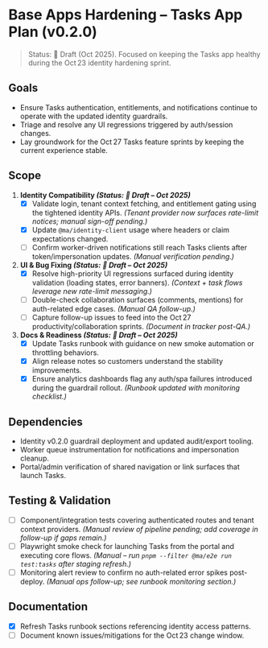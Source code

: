 # Base Apps Hardening – Tasks App Plan (v0.2.0)

> Status: 📝 Draft (Oct 2025). Focused on keeping the Tasks app healthy during the Oct 23 identity hardening sprint.

## Goals
- Ensure Tasks authentication, entitlements, and notifications continue to operate with the updated identity guardrails.
- Triage and resolve any UI regressions triggered by auth/session changes.
- Lay groundwork for the Oct 27 Tasks feature sprints by keeping the current experience stable.

## Scope
1. **Identity Compatibility *(Status: 📝 Draft – Oct 2025)***
   - [x] Validate login, tenant context fetching, and entitlement gating using the tightened identity APIs. _(Tenant provider now surfaces rate-limit notices; manual sign-off pending.)_
   - [x] Update `@ma/identity-client` usage where headers or claim expectations changed.
   - [ ] Confirm worker-driven notifications still reach Tasks clients after token/impersonation updates. _(Manual verification pending.)_
2. **UI & Bug Fixing *(Status: 📝 Draft – Oct 2025)***
   - [x] Resolve high-priority UI regressions surfaced during identity validation (loading states, error banners). _(Context + task flows leverage new rate-limit messaging.)_
   - [ ] Double-check collaboration surfaces (comments, mentions) for auth-related edge cases. _(Manual QA follow-up.)_
   - [ ] Capture follow-up issues to feed into the Oct 27 productivity/collaboration sprints. _(Document in tracker post-QA.)_
3. **Docs & Readiness *(Status: 📝 Draft – Oct 2025)***
   - [x] Update Tasks runbook with guidance on new smoke automation or throttling behaviors.
   - [x] Align release notes so customers understand the stability improvements.
   - [x] Ensure analytics dashboards flag any auth/spa failures introduced during the guardrail rollout. _(Runbook updated with monitoring checklist.)_

## Dependencies
- Identity v0.2.0 guardrail deployment and updated audit/export tooling.
- Worker queue instrumentation for notifications and impersonation cleanup.
- Portal/admin verification of shared navigation or link surfaces that launch Tasks.

## Testing & Validation
- [ ] Component/integration tests covering authenticated routes and tenant context providers. _(Manual review of pipeline pending; add coverage in follow-up if gaps remain.)_
- [ ] Playwright smoke check for launching Tasks from the portal and executing core flows. _(Manual – run `pnpm --filter @ma/e2e run test:tasks` after staging refresh.)_
- [ ] Monitoring alert review to confirm no auth-related error spikes post-deploy. _(Manual ops follow-up; see runbook monitoring section.)_

## Documentation
 - [x] Refresh Tasks runbook sections referencing identity access patterns.
 - [ ] Document known issues/mitigations for the Oct 23 change window.

